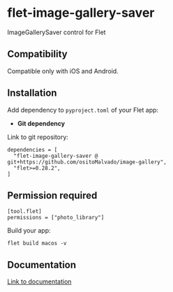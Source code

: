 # flet-image-gallery-saver
ImageGallerySaver control for Flet

## Compatibility

Compatible only with iOS and Android.

## Installation

Add dependency to `pyproject.toml` of your Flet app:

* **Git dependency**

Link to git repository:

```
dependencies = [
  "flet-image-gallery-saver @ git+https://github.com/ositoMalvado/image-gallery",
  "flet>=0.28.2",
]
```

## Permission required

```
[tool.flet]
permissions = ["photo_library"]
```

Build your app:
```
flet build macos -v
```

## Documentation

[Link to documentation](https://ositoMalvado.github.io/image-gallery/)
